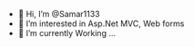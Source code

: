- 👋 Hi, I’m @Samar1133
- 👀 I’m interested in Asp.Net MVC, Web forms
- 🌱 I’m currently Working  ...


<!---
Samar1133/Samar1133 is a ✨ special ✨ repository because its `README.md` (this file) appears on your GitHub profile.
You can click the Preview link to take a look at your changes.
--->

